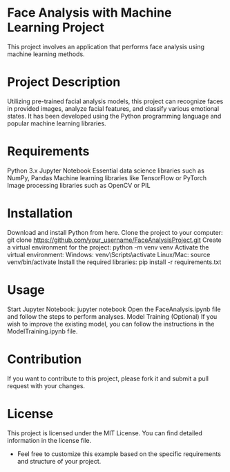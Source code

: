 # Face Analysis with Machine Learning Project
This project involves an application that performs face analysis using machine learning methods.

# Project Description
Utilizing pre-trained facial analysis models, this project can recognize faces in provided images, analyze facial features, and classify various emotional states. It has been developed using the Python programming language and popular machine learning libraries.


# Requirements
Python 3.x
Jupyter Notebook
Essential data science libraries such as NumPy, Pandas
Machine learning libraries like TensorFlow or PyTorch
Image processing libraries such as OpenCV or PIL


# Installation
Download and install Python from here.
Clone the project to your computer: git clone https://github.com/your_username/FaceAnalysisProject.git
Create a virtual environment for the project: python -m venv venv
Activate the virtual environment:
Windows: venv\Scripts\activate
Linux/Mac: source venv/bin/activate
Install the required libraries: pip install -r requirements.txt


# Usage
Start Jupyter Notebook: jupyter notebook
Open the FaceAnalysis.ipynb file and follow the steps to perform analyses.
Model Training (Optional)
If you wish to improve the existing model, you can follow the instructions in the ModelTraining.ipynb file.


# Contribution
If you want to contribute to this project, please fork it and submit a pull request with your changes.


# License
This project is licensed under the MIT License. You can find detailed information in the license file.

* Feel free to customize this example based on the specific requirements and structure of your project.






